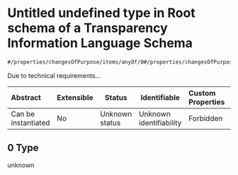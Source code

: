 # Untitled undefined type in Root schema of a Transparency Information Language Schema

```txt
#/properties/changesOfPurpose/items/anyOf/0#/properties/changesOfPurpose/items/anyOf/0/examples/0
```

Due to technical requirements...


| Abstract            | Extensible | Status         | Identifiable            | Custom Properties | Additional Properties | Access Restrictions | Defined In                                                           |
| :------------------ | ---------- | -------------- | ----------------------- | :---------------- | --------------------- | ------------------- | -------------------------------------------------------------------- |
| Can be instantiated | No         | Unknown status | Unknown identifiability | Forbidden         | Allowed               | none                | [tilt-schema.json\*](../out/tilt-schema.json "open original schema") |

## 0 Type

unknown
